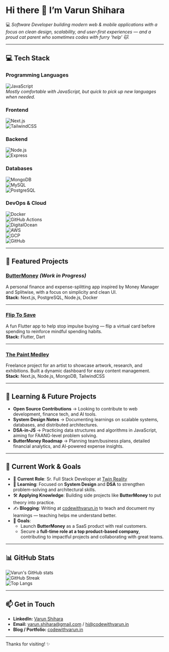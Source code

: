 # Hi there 👋 I’m Varun Shihara

💻 *Software Developer building modern web & mobile applications with a focus on clean design, scalability, and user-first experiences — and a proud cat parent who sometimes codes with furry ‘help’ 🐱.*

---

## 💻 Tech Stack

### Programming Languages  
![JavaScript](https://img.shields.io/badge/JavaScript-F7DF1E?style=for-the-badge&logo=javascript&logoColor=black)  
*Mostly comfortable with JavaScript, but quick to pick up new languages when needed.*

### Frontend  
![Next.js](https://img.shields.io/badge/Next.js-000000?style=for-the-badge&logo=next.js&logoColor=white)  
![TailwindCSS](https://img.shields.io/badge/TailwindCSS-38B2AC?style=for-the-badge&logo=tailwind-css&logoColor=white)  

### Backend  
![Node.js](https://img.shields.io/badge/Node.js-339933?style=for-the-badge&logo=node.js&logoColor=white)  
![Express](https://img.shields.io/badge/Express.js-000000?style=for-the-badge&logo=express&logoColor=white)  

### Databases  
![MongoDB](https://img.shields.io/badge/MongoDB-47A248?style=for-the-badge&logo=mongodb&logoColor=white)  
![MySQL](https://img.shields.io/badge/MySQL-4479A1?style=for-the-badge&logo=mysql&logoColor=white)  
![PostgreSQL](https://img.shields.io/badge/PostgreSQL-4169E1?style=for-the-badge&logo=postgresql&logoColor=white)  

### DevOps & Cloud  
![Docker](https://img.shields.io/badge/Docker-2496ED?style=for-the-badge&logo=docker&logoColor=white)  
![GitHub Actions](https://img.shields.io/badge/GitHub%20Actions-2088FF?style=for-the-badge&logo=github-actions&logoColor=white)  
![DigitalOcean](https://img.shields.io/badge/DigitalOcean-0080FF?style=for-the-badge&logo=digitalocean&logoColor=white)  
![AWS](https://img.shields.io/badge/AWS-232F3E?style=for-the-badge&logo=amazon-aws&logoColor=white)  
![GCP](https://img.shields.io/badge/Google%20Cloud-4285F4?style=for-the-badge&logo=google-cloud&logoColor=white)  
![GitHub](https://img.shields.io/badge/GitHub-181717?style=for-the-badge&logo=github&logoColor=white)  

---

## 🚀 Featured Projects

### [ButterMoney](#) *(Work in Progress)*  
A personal finance and expense-splitting app inspired by Money Manager and Splitwise, with a focus on simplicity and clean UI.  
**Stack:** Next.js, PostgreSQL, Node.js, Docker  

---

### [Flip To Save](https://github.com/varunshihara/flip-to-save)  
A fun Flutter app to help stop impulse buying — flip a virtual card before spending to reinforce mindful spending habits.  
**Stack:** Flutter, Dart  

---

### [The Paint Medley](https://www.thepaintmedley.com)  
Freelance project for an artist to showcase artwork, research, and exhibitions. Built a dynamic dashboard for easy content management.  
**Stack:** Next.js, Node.js, MongoDB, TailwindCSS  

---

## 🌱 Learning & Future Projects

- **Open Source Contributions** → Looking to contribute to web development, finance tech, and AI tools.  
- **System Design Notes** → Documenting learnings on scalable systems, databases, and distributed architectures.  
- **DSA-in-JS** → Practicing data structures and algorithms in JavaScript, aiming for FAANG-level problem solving.  
- **ButterMoney Roadmap** → Planning team/business plans, detailed financial analytics, and AI-powered expense insights.  

---

## 🎯 Current Work & Goals

- 💼 **Current Role**: Sr. Full Stack Developer at [Twin Reality](https://twinreality.in/)  
- 📘 **Learning**: Focused on **System Design** and **DSA** to strengthen problem-solving and architectural skills.  
- 🛠 **Applying Knowledge**: Building side projects like **ButterMoney** to put theory into practice.  
- ✍️ **Blogging**: Writing at [codewithvarun.in](https://codewithvarun.in) to teach and document my learnings — teaching helps me understand better.  
- 🚀 **Goals**:  
  - Launch **ButterMoney** as a SaaS product with real customers.  
  - Secure a **full-time role at a top product-based company**, contributing to impactful projects and collaborating with great teams.  

---

## 📊 GitHub Stats

![Varun's GitHub stats](https://github-readme-stats.vercel.app/api?username=varunshihara&show_icons=true&theme=radical)  
![GitHub Streak](https://streak-stats.demolab.com?user=varunshihara&theme=radical&border_radius=8)  
![Top Langs](https://github-readme-stats.vercel.app/api/top-langs/?username=varunshihara&layout=compact&theme=radical)  

---

## 📫 Get in Touch

- **LinkedIn:** [Varun Shihara](https://www.linkedin.com/in/varunshihara/)  
- **Email:** [varun.shihara@gmail.com](mailto:varun.shihara@gmail.com) / [hi@codewithvarun.in](mailto:hi@codewithvarun.in)  
- **Blog / Portfolio:** [codewithvarun.in](https://codewithvarun.in)  

---

Thanks for visiting! ✨
